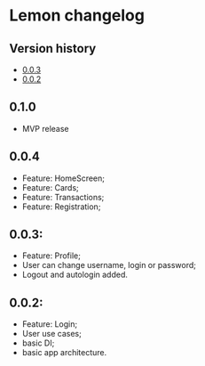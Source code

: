 # Lemon changelog

## Version history
* [0.0.3](#003)
* [0.0.2](#002)

## 0.1.0
- MVP release

## 0.0.4
- Feature: HomeScreen;
- Feature: Cards;
- Feature: Transactions;
- Feature: Registration;

## 0.0.3:
- Feature: Profile;
- User can change username, login or password;
- Logout and autologin added.

## 0.0.2:
- Feature: Login;
- User use cases;
- basic DI;
- basic app architecture.
